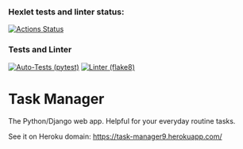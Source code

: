 ### Hexlet tests and linter status:
[![Actions Status](https://github.com/eugenenazirov/python-project-52/workflows/hexlet-check/badge.svg)](https://github.com/eugenenazirov/python-project-52/actions)

### Tests and Linter
[![Auto-Tests (pytest)](https://github.com/eugenenazirov/python-project-52/actions/workflows/tests.yml/badge.svg)](https://github.com/eugenenazirov/python-project-52/actions/workflows/tests.yml)
[![Linter (flake8)](https://github.com/eugenenazirov/python-project-52/actions/workflows/linter.yml/badge.svg)](https://github.com/eugenenazirov/python-project-52/actions/workflows/linter.yml)

# Task Manager

The Python/Django web app. Helpful for your everyday routine tasks.

See it on Heroku domain:
https://task-manager9.herokuapp.com/
